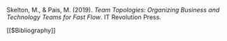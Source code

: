 Skelton, M., & Pais, M. (2019). _Team Topologies: Organizing Business and Technology Teams for Fast Flow_. IT Revolution Press.

[[$Bibliography]]

